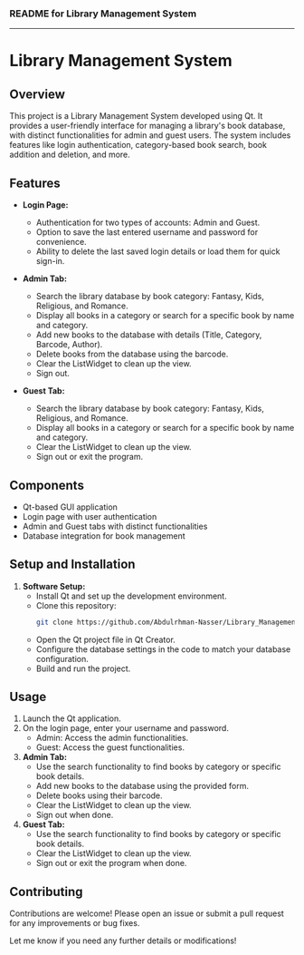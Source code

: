 ### README for Library Management System

---

# Library Management System

## Overview
This project is a Library Management System developed using Qt. It provides a user-friendly interface for managing a library's book database, with distinct functionalities for admin and guest users. The system includes features like login authentication, category-based book search, book addition and deletion, and more.

## Features
- **Login Page:**
  - Authentication for two types of accounts: Admin and Guest.
  - Option to save the last entered username and password for convenience.
  - Ability to delete the last saved login details or load them for quick sign-in.

- **Admin Tab:**
  - Search the library database by book category: Fantasy, Kids, Religious, and Romance.
  - Display all books in a category or search for a specific book by name and category.
  - Add new books to the database with details (Title, Category, Barcode, Author).
  - Delete books from the database using the barcode.
  - Clear the ListWidget to clean up the view.
  - Sign out.

- **Guest Tab:**
  - Search the library database by book category: Fantasy, Kids, Religious, and Romance.
  - Display all books in a category or search for a specific book by name and category.
  - Clear the ListWidget to clean up the view.
  - Sign out or exit the program.

## Components
- Qt-based GUI application
- Login page with user authentication
- Admin and Guest tabs with distinct functionalities
- Database integration for book management

## Setup and Installation
1. **Software Setup:**
   - Install Qt and set up the development environment.
   - Clone this repository:
     ```bash
     git clone https://github.com/Abdulrhman-Nasser/Library_Management_Qt.git
     ```
   - Open the Qt project file in Qt Creator.
   - Configure the database settings in the code to match your database configuration.
   - Build and run the project.

## Usage
1. Launch the Qt application.
2. On the login page, enter your username and password.
   - Admin: Access the admin functionalities.
   - Guest: Access the guest functionalities.
3. **Admin Tab:**
   - Use the search functionality to find books by category or specific book details.
   - Add new books to the database using the provided form.
   - Delete books using their barcode.
   - Clear the ListWidget to clean up the view.
   - Sign out when done.
4. **Guest Tab:**
   - Use the search functionality to find books by category or specific book details.
   - Clear the ListWidget to clean up the view.
   - Sign out or exit the program when done.



## Contributing
Contributions are welcome! Please open an issue or submit a pull request for any improvements or bug fixes.


Let me know if you need any further details or modifications!
